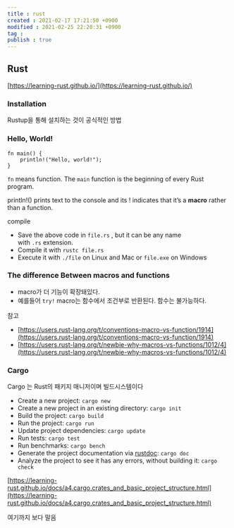 ```yaml
---
title : rust
created : 2021-02-17 17:21:50 +0900
modified : 2021-02-25 22:20:31 +0900
tag : 
publish : true
---
```

## Rust
[https://learning-rust.github.io/](https://learning-rust.github.io/)

### Installation

Rustup을 통해 설치하는 것이 공식적인 방법

### Hello, World!

```
fn main() {
    println!("Hello, world!");
}
```

`fn` means function. The `main` function is the beginning of every Rust program.

println!() prints text to the console and its ! indicates that it’s a **macro** rather than a function.

compile

- Save the above code in `file.rs` , but it can be any name with `.rs` extension.
- Compile it with `rustc file.rs`
- Execute it with `./file` on Linux and Mac or `file.exe` on Windows

### The difference Between macros and functions

- macro가 더 기능이 확장돼있다.
- 예를들어 `try!` macro는 함수에서 조건부로 반환된다. 함수는 불가능하다.

참고

- [https://users.rust-lang.org/t/conventions-macro-vs-function/1914](https://users.rust-lang.org/t/conventions-macro-vs-function/1914)
- [https://users.rust-lang.org/t/newbie-why-macros-vs-functions/1012/4](https://users.rust-lang.org/t/newbie-why-macros-vs-functions/1012/4)

### Cargo

Cargo 는 Rust의 패키지 매니저이며 빌드시스템이다

- Create a new project: `cargo new`
- Create a new project in an existing directory: `cargo init`
- Build the project: `cargo build`
- Run the project: `cargo run`
- Update project dependencies: `cargo update`
- Run tests: `cargo test`
- Run benchmarks: `cargo bench`
- Generate the project documentation via [rustdoc](https://doc.rust-lang.org/stable/rustdoc/): `cargo doc`
- Analyze the project to see it has any errors, without building it: `cargo check`

[https://learning-rust.github.io/docs/a4.cargo,crates_and_basic_project_structure.html](https://learning-rust.github.io/docs/a4.cargo,crates_and_basic_project_structure.html)

여기까지 보다 말음
